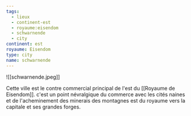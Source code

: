 ```yaml
---
tags:
  - lieux
  - continent-est
  - royaume:eisendom
  - schwarnende
  - city
continent: est
royaume: Eisendom
type: city
name: schwarnende
---
```


![[schwarnende.jpeg]]

Cette ville est le contre commercial principal de l'est du [[Royaume de Eisendom]]. c'est un point névralgique du commerce avec les cités naines et de l'acheminement des minerais des montagnes est du royaume vers la capitale et ses grandes forges.